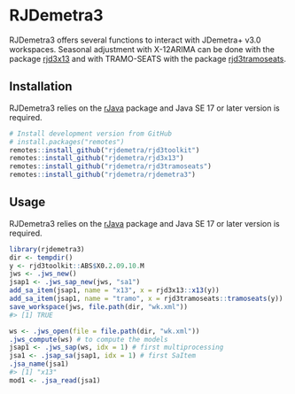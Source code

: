
<!-- README.md is generated from README.Rmd. Please edit that file -->

# RJDemetra3

RJDemetra3 offers several functions to interact with JDemetra+ v3.0
workspaces. Seasonal adjustment with X-12ARIMA can be done with the
package [rjd3x13](https://github.com/rjdemetra/rjd3x13) and with
TRAMO-SEATS with the package
[rjd3tramoseats](https://github.com/rjdemetra/rjd3tramoseats).

## Installation

RJDemetra3 relies on the
[rJava](https://CRAN.R-project.org/package=rJava) package and Java SE 17
or later version is required.

``` r
# Install development version from GitHub
# install.packages("remotes")
remotes::install_github("rjdemetra/rjd3toolkit")
remotes::install_github("rjdemetra/rjd3x13")
remotes::install_github("rjdemetra/rjd3tramoseats")
remotes::install_github("rjdemetra/rjdemetra3")
```

## Usage

RJDemetra3 relies on the
[rJava](https://CRAN.R-project.org/package=rJava) package and Java SE 17
or later version is required.

``` r
library(rjdemetra3)
dir <- tempdir()
y <- rjd3toolkit::ABS$X0.2.09.10.M
jws <- .jws_new()
jsap1 <- .jws_sap_new(jws, "sa1")
add_sa_item(jsap1, name = "x13", x = rjd3x13::x13(y))
add_sa_item(jsap1, name = "tramo", x = rjd3tramoseats::tramoseats(y))
save_workspace(jws, file.path(dir, "wk.xml"))
#> [1] TRUE

ws <- .jws_open(file = file.path(dir, "wk.xml"))
.jws_compute(ws) # to compute the models
jsap1 <- .jws_sap(ws, idx = 1) # first multiprocessing
jsa1 <- .jsap_sa(jsap1, idx = 1) # first SaItem
.jsa_name(jsa1)
#> [1] "x13"
mod1 <- .jsa_read(jsa1)
```
